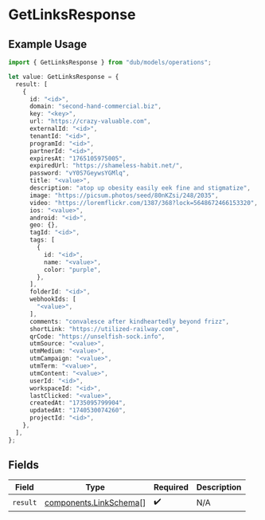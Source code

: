 # GetLinksResponse

## Example Usage

```typescript
import { GetLinksResponse } from "dub/models/operations";

let value: GetLinksResponse = {
  result: [
    {
      id: "<id>",
      domain: "second-hand-commercial.biz",
      key: "<key>",
      url: "https://crazy-valuable.com",
      externalId: "<id>",
      tenantId: "<id>",
      programId: "<id>",
      partnerId: "<id>",
      expiresAt: "1765105975005",
      expiredUrl: "https://shameless-habit.net/",
      password: "vY0S7GeywsYGMlq",
      title: "<value>",
      description: "atop up obesity easily eek fine and stigmatize",
      image: "https://picsum.photos/seed/80nKZsi/248/2035",
      video: "https://loremflickr.com/1387/368?lock=5648672466153320",
      ios: "<value>",
      android: "<id>",
      geo: {},
      tagId: "<id>",
      tags: [
        {
          id: "<id>",
          name: "<value>",
          color: "purple",
        },
      ],
      folderId: "<id>",
      webhookIds: [
        "<value>",
      ],
      comments: "convalesce after kindheartedly beyond frizz",
      shortLink: "https://utilized-railway.com",
      qrCode: "https://unselfish-sock.info",
      utmSource: "<value>",
      utmMedium: "<value>",
      utmCampaign: "<value>",
      utmTerm: "<value>",
      utmContent: "<value>",
      userId: "<id>",
      workspaceId: "<id>",
      lastClicked: "<value>",
      createdAt: "1735095799904",
      updatedAt: "1740530074260",
      projectId: "<id>",
    },
  ],
};
```

## Fields

| Field                                                            | Type                                                             | Required                                                         | Description                                                      |
| ---------------------------------------------------------------- | ---------------------------------------------------------------- | ---------------------------------------------------------------- | ---------------------------------------------------------------- |
| `result`                                                         | [components.LinkSchema](../../models/components/linkschema.md)[] | :heavy_check_mark:                                               | N/A                                                              |